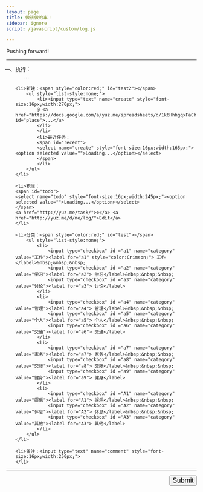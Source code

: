 ```yaml
---
layout: page
title: 做该做的事！
sidebar: ignore
script: /javascript/custom/log.js

---
```


Pushing forward!

---

<form action="https://script.google.com/macros/s/AKfycbxRYZQtTQ3qBQtxU5Q1iMV9_hlgvgALyTyID42IUNfDouFsajfN/exec" method="GET">

<ol style="list-style-type: cjk-ideographic;">
    <li>执行：
        <ol id="log" style="list-style:none;">
            <li>...</li>
        </ol>
    </li>

    <li>新建：<span style="color:red;" id="test2"></span>
        <ul style="list-style:none;">
            <li><input type="text" name="create" style="font-size:16px;width:270px;">
            @ <a href="https://docs.google.com/a/yuz.me/spreadsheets/d/1k6HhhgqxFaCh5VRzfqmkuODzh59lUI7TUpEEzhWUsLw/edit#gid=669333296" id="place">...</a>
            </li>
            </li>
            <li>最近任务：
            <span id="recent">
            <select name="create" style="font-size:16px;width:165px;"><option selected value="">Loading...</option></select>
            </span>
            </li>
        </ul>
    </li>

    <li>积压：
    <span id="todo">
    <select name="todo" style="font-size:16px;width:245px;"><option selected value="">Loading...</option></select>
    </span>
    <a href="http://yuz.me/task/">⊕</a> <a href="http://yuz.me/d/me/log/">Edit</a>
    </li>

    <li>分类：<span style="color:red;" id="test"></span>
        <ul style="list-style:none;">
            <li>
                <input type="checkbox" id ="a1" name="category" value="工作"><label for="a1" style="color:Crimson;"> 工作</label>&nbsp;&nbsp;&nbsp;
                <input type="checkbox" id ="a2" name="category" value="学习"><label for="a2"> 学习</label>&nbsp;&nbsp;&nbsp;
                <input type="checkbox" id ="a3" name="category" value="讨论"><label for="a3"> 讨论</label>
            </li>
            <li>
                <input type="checkbox" id ="a4" name="category" value="管理"><label for="a4"> 管理</label>&nbsp;&nbsp;&nbsp;
                <input type="checkbox" id ="a5" name="category" value="个人"><label for="a5"> 个人</label>&nbsp;&nbsp;&nbsp;
                <input type="checkbox" id ="a6" name="category" value="交通"><label for="a6"> 交通</label>
            </li>
            <li>
                <input type="checkbox" id ="a7" name="category" value="家务"><label for="a7"> 家务</label>&nbsp;&nbsp;&nbsp;
                <input type="checkbox" id ="a8" name="category" value="交际"><label for="a8"> 交际</label>&nbsp;&nbsp;&nbsp;
                <input type="checkbox" id ="a9" name="category" value="健身"><label for="a9"> 健身</label>
            </li>
            <li>
                <input type="checkbox" id ="A1" name="category" value="娱乐"><label for="A1"> 娱乐</label>&nbsp;&nbsp;&nbsp;
                <input type="checkbox" id ="A2" name="category" value="休息"><label for="A2"> 休息</label>&nbsp;&nbsp;&nbsp;
                <input type="checkbox" id ="A3" name="category" value="其他"><label for="A3"> 其他</label>
            </li>
        </ul>
    </li>

    <li>备注：<input type="text" name="comment" style="font-size:16px;width:250px;">
    </li>
</ol>

<hr>

<p>
<input type="submit" value="Submit" id="submit" style="font-size:18px;float: right;margin-bottom:60px;">
</p>

</form>
